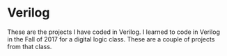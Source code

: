 # Verilog
These are the projects I have coded in Verilog. I learned to code in Verilog in the Fall of 2017 for a digital logic class. These are a couple of projects from that class.
